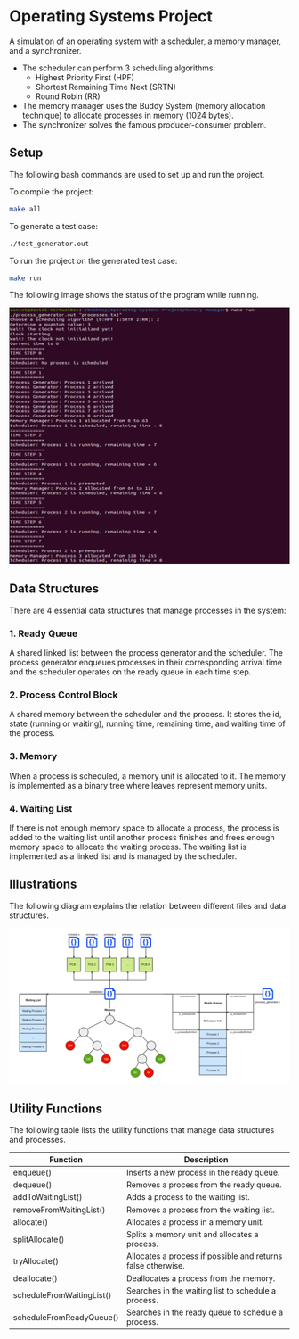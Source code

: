 # Operating Systems Project

A simulation of an operating system with a scheduler, a memory manager, and a synchronizer.

* The scheduler can perform 3 scheduling algorithms:
	- Highest Priority First (HPF)
	- Shortest Remaining Time Next (SRTN)
	- Round Robin (RR)
* The memory manager uses the Buddy System (memory allocation technique) to allocate processes in memory (1024 bytes).
* The synchronizer solves the famous producer-consumer problem.

## Setup

The following bash commands are used to set up and run the project.

To compile the project:

```sh
make all
```

To generate a test case:

```sh
./test_generator.out
```

To run the project on the generated test case:

```sh
make run
```

The following image shows the status of the program while running.

![Running Scheduler](Images/RunningScheduler.png)

## Data Structures

There are 4 essential data structures that manage processes in the system:

### 1. Ready Queue 

A shared linked list between the process generator and the scheduler. The process generator enqueues processes in their corresponding arrival time and the scheduler operates on the ready queue in each time step.

### 2. Process Control Block

A shared memory between the scheduler and the process. It stores the id, state (running or waiting), running time, remaining time, and waiting time of the process.

### 3. Memory

When a process is scheduled, a memory unit is allocated to it. The memory is implemented as a binary tree where leaves represent memory units.

### 4. Waiting List

If there is not enough memory space to allocate a process, the process is added to the waiting list until another process finishes and frees enough memory space to allocate the waiting process. The waiting list is implemented as a linked list and is managed by the scheduler.

## Illustrations

The following diagram explains the relation between different files and data structures.

![Data Structures Diagram](Images/Diagram.png)

## Utility Functions

The following table lists the utility functions that manage data structures and processes.

Function | Description
-------- | -----------
enqueue() | Inserts a new process in the ready queue.
dequeue() | Removes a process from the ready queue.
addToWaitingList() | Adds a process to the waiting list.
removeFromWaitingList()  | Removes a process from the waiting list.
allocate() | Allocates a process in a memory unit.
splitAllocate() | Splits a memory unit and allocates a process.
tryAllocate() | Allocates a process if possible and returns false otherwise.
deallocate() | Deallocates a process from the memory.
scheduleFromWaitingList() | Searches in the waiting list to schedule a process.
scheduleFromReadyQueue() | Searches in the ready queue to schedule a process.
